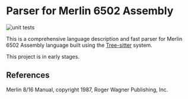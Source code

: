 Parser for Merlin 6502 Assembly
===============================

![unit tests](https://github.com/dfgordon/tree-sitter-merlin6502/actions/workflows/node.js.yml/badge.svg)

This is a comprehensive language description and fast parser for Merlin 6502 Assembly language built using the [Tree-sitter](https://tree-sitter.github.io/tree-sitter/) system.

This project is in early stages.

References
-----------
 Merlin 8/16 Manual, copyright 1987, Roger Wagner Publishing, Inc.